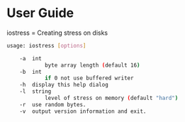 # User Guide
iostress = Creating stress on disks
``` sh
usage: iostress [options]

    -a  int
            byte array length (default 16)
    -b  int
            if 0 not use buffered writer
    -h	display this help dialog
    -l  string
            level of stress on memory (default "hard")
    -r	use random bytes.
    -v	output version information and exit.
```